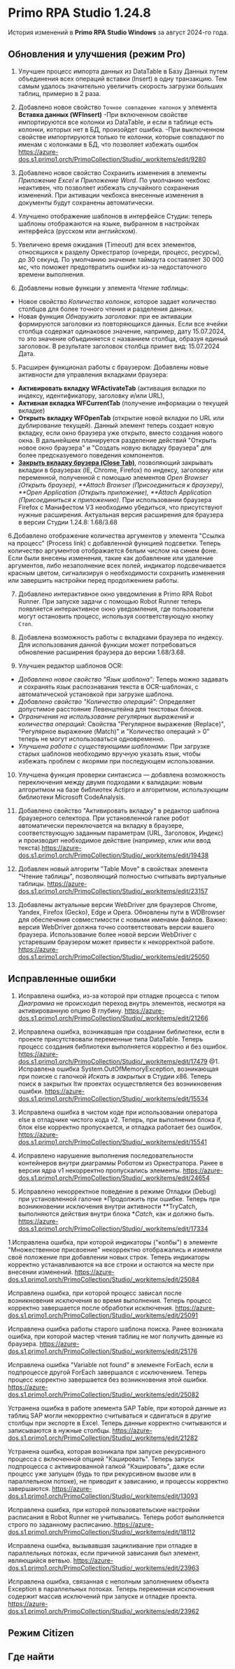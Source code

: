 # Primo RPA Studio 1.24.8

История изменений в **Primo RPA Studio Windows** за август 2024-го года. 


## Обновления и улучшения (режим Pro)

1. Улучшен процесс импорта данных из DataTable в Базу Данных путем объединения всех операций вставки (Insert)  в одну транзакцию. Тем самым удалось значительно увеличить скорость загрузки больших таблиц, примерно в 2 раза.
1. Добавлено новое свойство `Точное совпадение колонок` у элемента **Вставка данных (WFInsert)**
-При включенном свойстве импортируются все колонки из DataTable, и если в таблице есть колонки, которых нет в БД, произойдет ошибка. 
-При выключенном свойстве импортируются только те колонки, которые совпадают по именам с колонками в БД, что позволяет избежать ошибок
https://azure-dos.s1.primo1.orch/PrimoCollection/Studio/_workitems/edit/9280
1. Добавлено новое свойство Сохранить изменения в элементы *Приложение Excel* и *Приложение Word*. По умолчанию чекбокс неактивен, что позволяет избежать случайного сохранения изменений. При активации чекбокса внесенные изменения в документы будут сохранены автоматически. 
1. Улучшено отображение шаблонов в интерфейсе Студии: теперь шаблоны отображаются на языке, выбранном в настройках интерфейса (русском или английском).

1. Увеличено время ожидания (Timeout) для всех элементов, относящихся к разделу Оркестратор (очереди, процесс, ресурсы), до 30 секунд. По умолчанию значение таймаута составляет 30 000 мс, что поможет предотвратить ошибки из-за недостаточного времени выполнения.

1. Добавлены новые функции у элемента *Чтение таблицы*:

* Новое свойство *Количество колонок*, которое задает количество столбцов для более точного чтения и разделения данных.
* Новая функция *Обнаружить заголовки*: при ее активации формируются заголовки из повторяющихся данных. Если все ячейки столбца содержат одинаковое значение, например, дату 15.07.2024, то это значение объединяется с названием столбца, образуя единый заголовок.
 В результате заголовок столбца примет вид: 15.07.2024 Дата.

5. Расширен функционал работы с браузером:
Добавлены новые активности для управления вкладками браузера: 
* **Активировать вкладку WFActivateTab** (активация вкладки по индексу, идентификатору, заголовку и/или URL), 
* **Активная вкладка WFCurrentTab** (получение информации о текущей вкладке) 
* **Открыть вкладку WFOpenTab** (открытие новой вкладки по URL или дублирование текущей). Данный элемент теперь создает новую вкладку, если окно браузера уже открыто, вместо создания нового окна. В дальнейшем планируется разделение действий "Открыть новое окно браузера" и "Создать новую вкладку браузера" для более предсказуемого поведения компонентов.
* [**Закрыть вкладку брузера (Close Tab)**](https://github.com/PrimoRPA/Docs.Rus/issues/1477), позволяющий закрывать вкладки в браузерах (IE, Chrome, Firefox) по индексу, заголовку или переменной, полученной с помощью элементов *Open Browser (Открыть браузер), **Attach Browser (Присоединиться к браузеру), **Open Application (Открыть приложение), **Attach Application (Присоединиться к приложению)*. При использовании браузера Firefox с Манифестом V3 необходимо убедиться, что присутствуют нужные расширения. Актуальная версия расширения для браузера в версии Студии 1.24.8: 1.68/3.68

6.Добавлено отображение количества аргументов у элемента "Ссылка на процесс" (Process link) с добавленной функцией подсветки. Теперь количество аргументов  отображается белым числом на синем фоне. Если были внесены изменения, такие как добавление или удаление аргументов, либо незаполнение всех полей, индикатор подсвечивается красным цветом, сигнализируя о необходимости сохранить изменения или завершить настройки перед продолжением работы. 

7. Добавлено интерактивное окно уведомления в Primo RPA Robot Runner. При запуске задачи с помощью Robot Runner теперь появляется интерактивное окно уведомления, где пользователи могут остановить процесс, используя соответствующую кнопку `Стоп`.

8. Добавлена возможность работы с вкладками браузера по индексу. Для использования данной функции может потребоваться обновление расширения браузера до версии 1.68/3.68.

9. Улучшен редактор шаблонов OCR:

- *Добавлено новое свойство "Язык шаблона":* Теперь можно задавать и сохранять язык распознавания текста в OCR-шаблонах, с автоматической установкой при загрузке шаблона.
- *Добавлено свойство "Количество операций":* Определяет допустимое расстояние Левенштейна для текстовых блоков.
- *Ограничения на использование регулярных выражений и количества операций:* Свойства "Регулярное выражение (Replace)", "Регулярное выражение (Match)" и "Количество операций > 0" теперь не могут использоваться одновременно.
- *Улучшена работа с существующими шаблонами:* При загрузке старых шаблонов необходимо вручную указать язык, чтобы избежать проблем с якорями при последующем использовании.


10. Улучшена функция проверки синтаксиса — добавлена возможность переключения между двумя подходами к валидации: новым алгоритмом на базе библиотек Actipro и алгоритмом, использующим библиотеки Microsoft CodeAnalysis.

11. Добавлено свойство "Активировать вкладку" в редактор шаблона браузерного селектора. При установленной галке робот автоматически переключается на вкладку в браузере, соответствующую заданным параметрам (URL, Заголовок, Индекс)  и производит необходимое действие (например, клик или ввод текста).https://azure-dos.s1.primo1.orch/PrimoCollection/Studio/_workitems/edit/19438


12. Добавлен новый алгоритм "Table Move" в свойствах элемента "Чтение таблицы", позволяющий полностью считывать виртуальные таблицы.
https://azure-dos.s1.primo1.orch/PrimoCollection/Studio/_workitems/edit/23157



13. Добавлены актуальные версии WebDriver для браузеров Chrome, Yandex, Firefox (Gecko), Edge и Opera. Обновлены пути в WDBrowser для обеспечения совместимости с новыми именами файлов. Важно: версия WebDriver должна точно соответствовать версии вашего браузера. Использование более новой версии WebDriver с устаревшим браузером может привести к некорректной работе.
https://azure-dos.s1.primo1.orch/PrimoCollection/Studio/_workitems/edit/25050

## Исправленные ошибки 

1. Исправлена ошибка, из-за которой при отладке процесса с типом *Диаграмма* не происходил переход внутрь элементов, несмотря на активированную опцию В глубину.
https://azure-dos.s1.primo1.orch/PrimoCollection/Studio/_workitems/edit/21266

1. Исправлена ошибка, возникавшая при создании библиотеки, если в проекте присутствовали переменные типа DataTable. Теперь процесс создания библиотеки выполняется корректно и без ошибок.
https://azure-dos.s1.primo1.orch/PrimoCollection/Studio/_workitems/edit/17479
@1. Исправлена ошибка System.OutOfMemoryException, возникающая при поиске с галочкой *Искать в закрытых* в Студии x86. Теперь поиск в закрытых ltw проектах осуществляется без возникновения ошибки.
https://azure-dos.s1.primo1.orch/PrimoCollection/Studio/_workitems/edit/15534
1. Исправлена ошибка в чистом коде при использовании оператора else в отладчике чистого кода v2. Теперь, при выполнении блока if, блок else корректно пропускается, и отладка работает без ошибок.
https://azure-dos.s1.primo1.orch/PrimoCollection/Studio/_workitems/edit/15541
1. Исправлено нарушение выполнения последовательности контейнеров внутри диаграммы Роботом из Оркестратора. Ранее в версии ядра v1 некорректно пропускались элементы.
https://azure-dos.s1.primo1.orch/PrimoCollection/Studio/_workitems/edit/24654
1. Исправлено некорректное поведение в режиме Отладки (Debug) при установленной галочке *Продолжить при ошибке. Теперь при возникновении исключения внутри активности **TryCatch, выполняются действия внутри блока **Catch*, как и должно быть.
https://azure-dos.s1.primo1.orch/PrimoCollection/Studio/_workitems/edit/17334

1.Исправлена ошибка, при которой индикаторы ("колбы") в элементе "Множественное присвоение" некорректно отображались и изменяли своё положение при добавлении новых строк. Теперь индикаторы корректно устанавливаются на все строки и остаются на месте при внесении изменений. https://azure-dos.s1.primo1.orch/PrimoCollection/Studio/_workitems/edit/25084


Исправлена ошибка, при которой процесс зависал после возникновения исключения во время выполнения. Теперь процесс корректно завершается после обработки исключения.
https://azure-dos.s1.primo1.orch/PrimoCollection/Studio/_workitems/edit/25091


Исправлена ошибка работы старого шаблона поиска. Ранее возникала ошибка, при которой мастер чтения таблиц не мог получить данные из браузера.
https://azure-dos.s1.primo1.orch/PrimoCollection/Studio/_workitems/edit/25176


Исправлена ошибка "Variable not found" в элементе ForEach, если в подпроцессе другой ForEach завершался с исключением. Теперь процесс корректно завершается без возникновения этой ошибки.
https://azure-dos.s1.primo1.orch/PrimoCollection/Studio/_workitems/edit/25082

Устранена ошибка в работе элемента SAP Table, при которой данные из таблиц SAP могли некорректно считываться и сдвигаться в другие столбцы при экспорте в Excel. Теперь данные корректно считываются и записываются в нужные столбцы.
https://azure-dos.s1.primo1.orch/PrimoCollection/Studio/_workitems/edit/21282


Устранена ошибка, которая возникала при запуске рекурсивного процесса с включенной опцией "Кэшировать". Теперь запуск подпроцесса с активированной галкой "Кэшировать", даже если процесс уже запущен (будь то при рекурсивном вызове или в параллельном потоке), не приводит к зависанию, и процессы корректно завершаются.
https://azure-dos.s1.primo1.orch/PrimoCollection/Studio/_workitems/edit/13093

Исправлена ошибка, при которой пользовательские настройки расписания в Robot Runner не учитывались. Теперь робот выполняется строго по заданному расписанию..https://azure-dos.s1.primo1.orch/PrimoCollection/Studio/_workitems/edit/18112

Исправлена ошибка, вызывавшая зацикливание при отладке в параллельных потоках, если причиной зависания был элемент, являющийся ветвью.
https://azure-dos.s1.primo1.orch/PrimoCollection/Studio/_workitems/edit/23963

Исправлена ошибка, связанная с неполным заполнением объекта Exception в параллельных потоках. Теперь переменная исключения содержит массив исключений при запуске и отладке проекта.
https://azure-dos.s1.primo1.orch/PrimoCollection/Studio/_workitems/edit/23962



## Режим Citizen



## Где найти



